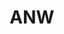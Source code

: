 ---
title: ANW
crosslinks:
- NinjaWarriorAustralia
- WatchItForThePlot
- UltimateBeastmaster
- autotldr
---